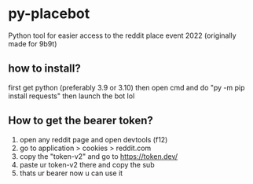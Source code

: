 # py-placebot
Python tool for easier access to the reddit place event 2022 (originally made for 9b9t)

## how to install?
first get python (preferably 3.9 or 3.10)
then open cmd and do "py -m pip install requests"
then launch the bot lol

## How to get the bearer token?
1. open any reddit page and open devtools (f12)
2. go to application > cookies > reddit.com
3. copy the "token-v2" and go to https://token.dev/
4. paste ur token-v2 there and copy the sub
5. thats ur bearer now u can use it
